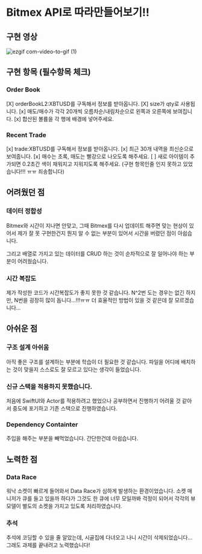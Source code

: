 # Bitmex API로 따라만들어보기!!

## 구현 영상
![ezgif com-video-to-gif (1)](https://github.com/AnnaBaeTofuMom/BitmexClone/assets/61861862/df160b05-9da3-4a6e-8491-44e7b945a42e)

## 구현 항목 (필수항목 체크)
### Order Book
[X] orderBookL2:XBTUSD를 구독해서 정보를 받아옵니다.
[X] size가 qty로 사용됩니다.
[x] 매도/매수가 각각 20개씩 오름차순/내림차순으로 왼쪽과 오른쪽에 보여집니다.
[x] 합산된 볼륨을 각 행에 배경에 넣어주세요.

### Recent Trade
[x] trade:XBTUSD를 구독해서 정보를 받아옵니다.
[x] 최근 30개 내역을 최신순으로 보여줍니다.
[x] 매수는 초록, 매도는 빨강으로 나오도록 해주세요.
[ ] 새로 아이템이 추가되면 0.2초간 색이 채워지고 지워지도록 해주세요. (구현 항목인줄 인지 못하고 있었습니다!!! ㅠㅠ 죄송합니다)

## 어려웠던 점

### 데이터 정합성
Bitmex와 시간이 지나면 안맞고, 그때 Bitmex를 다시 업데이트 해주면 맞는 현상이 있어서
제가 잘 못 구현한건지 뭔지 알 수 없는 부분이 있어서 시간을 버렸던 점이 아쉽습니다.

그리고 배열로 가지고 있는 데이터를 CRUD 하는 것이 순차적으로 잘 일어나야 하는 부분이 어려웠습니다.

### 시간 복잡도
제가 작성한 코드가 시간복잡도가 좋지 못한 것 같습니다.
N^2번 도는 경우는 없긴 하지만, N번을 굉장히 많이 돕니다...!!!ㅠㅠ
더 효율적인 방법이 있을 것 같은데 잘 모르겠습니다...

## 아쉬운 점

### 구조 설계 아쉬움
아직 좋은 구조를 설계하는 부분에 학습이 더 필요한 것 같습니다. 파일을 어디에 배치하는 것이 맞을지 스스로도 잘 모르고 있다는 생각이 들었습니다.

### 신규 스택을 적용하지 못했습니다.
처음에 SwiftUI와 Actor를 적용하려고 했었으나 공부하면서 진행하기 어려울 것 같아서 중도에 포기하고 기존 스택으로 진행하였습니다.

### Dependency Containter
주입을 해주는 부분을 빼먹었습니다. 간단한건데 아쉽습니다.

## 노력한 점
### Data Race
워낙 소켓이 빠르게 들어와서 Data Race가 심하게 발생하는 환경이었습니다. 소켓 매니저가 큐를 들고 있을까 하다가
그것도 한 큐에 너무 모일까봐 걱정이 되어서 각각의 뷰모델이 별도의 소켓을 가지고 있도록 처리하였습니다.

### 추석
추석에 코딩할 수 있을 줄 알았는데, 시골집에 다녀오고 나니 시간이 삭제되었습니다...
그래도 과제를 끝내려고 노력했습니다!

